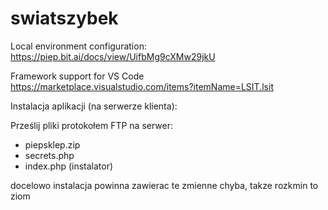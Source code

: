 # swiatszybek

Local environment configuration:
https://piep.bit.ai/docs/view/UifbMg9cXMw29jkU

Framework support for VS Code
https://marketplace.visualstudio.com/items?itemName=LSIT.lsit

Instalacja aplikacji (na serwerze klienta):

Prześlij pliki protokołem FTP na serwer:

- piepsklep.zip
- secrets.php
- index.php (instalator)

docelowo instalacja powinna zawierac te zmienne chyba, takze rozkmin to ziom
